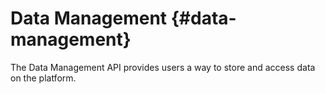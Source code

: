 # Data Management {#data-management}

The Data Management API provides users a way to store and access data on the platform. 